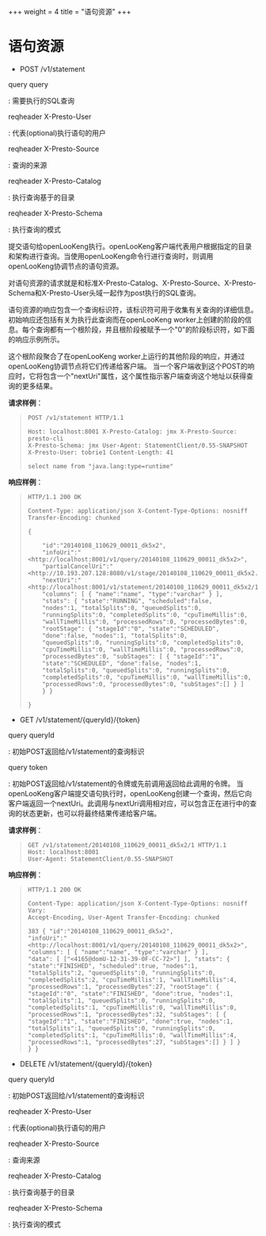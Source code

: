 +++
weight = 4
title = "语句资源"
+++

语句资源
==================

- POST /v1/statement

query query

:   需要执行的SQL查询

reqheader X-Presto-User


:   代表(optional)执行语句的用户

reqheader X-Presto-Source

:   查询的来源

reqheader X-Presto-Catalog

:   执行查询基于的目录

reqheader X-Presto-Schema

:   执行查询的模式

提交语句给openLooKeng执行。openLooKeng客户端代表用户根据指定的目录和架构进行查询。当使用openLooKeng命令行进行查询时，则调用openLooKeng协调节点的语句资源。

对语句资源的请求就是和标准X-Presto-Catalog、X-Presto-Source、X-Presto-Schema和X-Presto-User头域一起作为post执行的SQL查询。

语句资源的响应包含一个查询标识符，该标识符可用于收集有关查询的详细信息。初始响应还包括有关为执行此查询而在openLooKeng worker上创建的阶段的信息。每个查询都有一个根阶段，并且根阶段被赋予一个\"0\"的阶段标识符，如下面的响应示例所示。

这个根阶段聚合了在openLooKeng worker上运行的其他阶段的响应，并通过openLooKeng协调节点将它们传递给客户端。
当一个客户端收到这个POST的响应时，它将包含一个\"nextUri\"属性，这个属性指示客户端查询这个地址以获得查询的更多结果。

**请求样例**：

> ``` http
> POST /v1/statement HTTP/1.1
>
> Host: localhost:8001 X-Presto-Catalog: jmx X-Presto-Source: presto-cli
> X-Presto-Schema: jmx User-Agent: StatementClient/0.55-SNAPSHOT
> X-Presto-User: tobrie1 Content-Length: 41
>
> select name from "java.lang:type=runtime"
> ```

**响应样例**：

> ``` http
> HTTP/1.1 200 OK
>
> Content-Type: application/json X-Content-Type-Options: nosniff
> Transfer-Encoding: chunked
>
> {
>
>     "id":"20140108_110629_00011_dk5x2",
>     "infoUri":"<http://localhost:8001/v1/query/20140108_110629_00011_dk5x2>",
>     "partialCancelUri":"<http://10.193.207.128:8080/v1/stage/20140108_110629_00011_dk5x2.1>",
>     "nextUri":"<http://localhost:8001/v1/statement/20140108_110629_00011_dk5x2/1>",
>     "columns": [ { "name":"name", "type":"varchar" } ],
>     "stats": { "state":"RUNNING", "scheduled":false,
>     "nodes":1, "totalSplits":0, "queuedSplits":0,
>     "runningSplits":0, "completedSplits":0, "cpuTimeMillis":0,
>     "wallTimeMillis":0, "processedRows":0, "processedBytes":0,
>     "rootStage": { "stageId":"0", "state":"SCHEDULED",
>     "done":false, "nodes":1, "totalSplits":0,
>     "queuedSplits":0, "runningSplits":0, "completedSplits":0,
>     "cpuTimeMillis":0, "wallTimeMillis":0, "processedRows":0,
>     "processedBytes":0, "subStages": [ { "stageId":"1",
>     "state":"SCHEDULED", "done":false, "nodes":1,
>     "totalSplits":0, "queuedSplits":0, "runningSplits":0,
>     "completedSplits":0, "cpuTimeMillis":0, "wallTimeMillis":0,
>     "processedRows":0, "processedBytes":0, "subStages":[] } ]
>     } }
>
> }
> ```
   


- GET /v1/statement/{queryId}/{token}


query queryId

:   初始POST返回给/v1/statement的查询标识

query token

:   初始POST返回给/v1/statement的令牌或先前调用返回给此调用的令牌。
当openLooKeng客户端提交语句执行时，openLooKeng创建一个查询，然后它向客户端返回一个nextUri。此调用与nextUri调用相对应，可以包含正在进行中的查询的状态更新，也可以将最终结果传递给客户端。

**请求样例**：

> ``` http
> GET /v1/statement/20140108_110629_00011_dk5x2/1 HTTP/1.1
> Host: localhost:8001
> User-Agent: StatementClient/0.55-SNAPSHOT
> ```

**响应样例**：

> ``` http
> HTTP/1.1 200 OK
>
> Content-Type: application/json X-Content-Type-Options: nosniff Vary:
> Accept-Encoding, User-Agent Transfer-Encoding: chunked
>
> 383 { "id":"20140108_110629_00011_dk5x2",
> "infoUri":"<http://localhost:8001/v1/query/20140108_110629_00011_dk5x2>",
> "columns": [ { "name":"name", "type":"varchar" } ],
> "data": [ ["<4165@domU-12-31-39-0F-CC-72>"] ], "stats": {
> "state":"FINISHED", "scheduled":true, "nodes":1,
> "totalSplits":2, "queuedSplits":0, "runningSplits":0,
> "completedSplits":2, "cpuTimeMillis":1, "wallTimeMillis":4,
> "processedRows":1, "processedBytes":27, "rootStage": {
> "stageId":"0", "state":"FINISHED", "done":true, "nodes":1,
> "totalSplits":1, "queuedSplits":0, "runningSplits":0,
> "completedSplits":1, "cpuTimeMillis":0, "wallTimeMillis":0,
> "processedRows":1, "processedBytes":32, "subStages": [ {
> "stageId":"1", "state":"FINISHED", "done":true, "nodes":1,
> "totalSplits":1, "queuedSplits":0, "runningSplits":0,
> "completedSplits":1, "cpuTimeMillis":0, "wallTimeMillis":4,
> "processedRows":1, "processedBytes":27, "subStages":[] } ] }
> } }
> ```


- DELETE /v1/statement/{queryId}/{token}

query queryId



:   初始POST返回给/v1/statement的查询标识

reqheader X-Presto-User

:   代表(optional)执行语句的用户

reqheader X-Presto-Source

:   查询来源

reqheader X-Presto-Catalog


:   执行查询基于的目录

reqheader X-Presto-Schema

:   执行查询的模式
